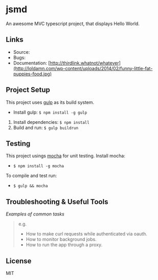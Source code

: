# jsmd

An awesome MVC typescript project, that displays Hello World.

## Links

- Source: 
- Bugs:
- Documentation: [http://thirdlink.whatnot/whatever](http://loldamn.com/wp-content/uploads/2014/02/funny-little-fat-puppies-food.jpg)

## Project Setup

This project uses [gulp](http://gulpjs.com/) as its build system. 

- Install gulp: `$ npm install -g gulp`

1. Install dependencies: `$ npm install`
2. Build and run: `$ gulp buildrun`


## Testing

This project usings [mocha](http://mochajs.org/) for unit testing. Install mocha:

- `$ npm install -g mocha`

To compile and test run:

-  `$ gulp && mocha`

## Troubleshooting & Useful Tools

_Examples of common tasks_

> e.g.
> 
> - How to make curl requests while authenticated via oauth.
> - How to monitor background jobs.
> - How to run the app through a proxy.

## License

MIT
